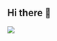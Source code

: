 ## Hi there 👋

<a href="https://github.com/anuraghazra/github-readme-stats">
  <img align="center" src="https://github-readme-stats-lime-beta-60.vercel.app/api?username=AdventurousGui&show_icons=true&theme=dracula" />
</a>

<!--
<a href="https://github.com/anuraghazra/github-readme-stats">
  <img align="center" src="https://github-readme-stats.vercel.app/api/top-langs/?username=AdventurousGui&theme=dracula&layout=compact&size_weight=0.5&count_weight=0.5" />
</a>
-->

<!--
**AdventurousGui/AdventurousGui** is a ✨ _special_ ✨ repository because its `README.md` (this file) appears on your GitHub profile.

Here are some ideas to get you started:

- 🔭 I’m currently working on ...
- 🌱 I’m currently learning ...
- 👯 I’m looking to collaborate on ...
- 🤔 I’m looking for help with ...
- 💬 Ask me about ...
- 📫 How to reach me: ...
- 😄 Pronouns: ...
- ⚡ Fun fact: ...
-->
